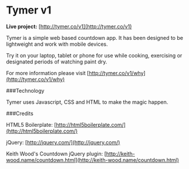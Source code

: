 Tymer v1
========

**Live project:** [http://tymer.co/v1](http://tymer.co/v1)

Tymer is a simple web based countdown app. It has been designed to be lightweight and work with mobile devices.

Try it on your laptop, tablet or phone for use while cooking, exercising or designated periods of watching paint dry.

For more information please visit [http://tymer.co/v1/why](http://tymer.co/v1/why)

###Technology

Tymer uses Javascript, CSS and HTML to make the magic happen.

###Credits

HTML5 Boilerplate: [http://html5boilerplate.com/](http://html5boilerplate.com/)

jQuery: [http://jquery.com/](http://jquery.com/)

Keith Wood's Countdown jQuery plugin: [http://keith-wood.name/countdown.html](http://keith-wood.name/countdown.html)
